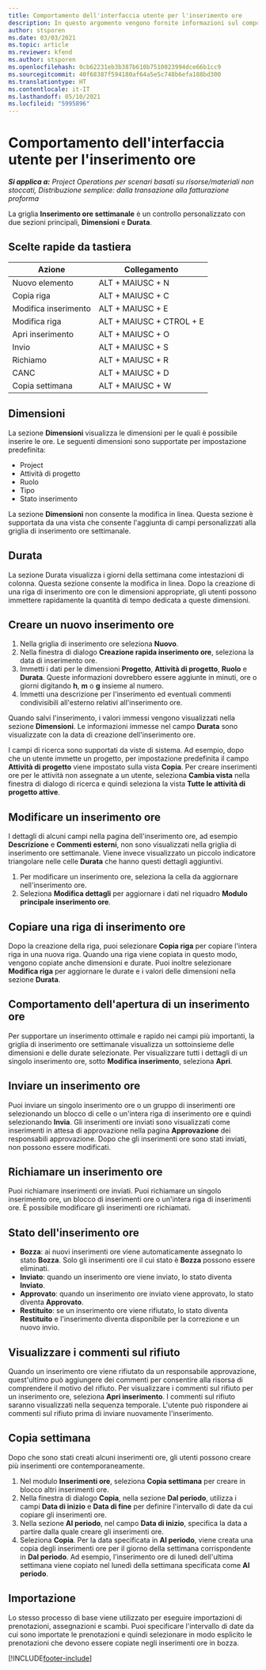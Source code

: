 ```yaml
---
title: Comportamento dell'interfaccia utente per l'inserimento ore
description: In questo argomento vengono fornite informazioni sul comportamento dell'interfaccia utente per l'inserimento ore.
author: stsporen
ms.date: 03/03/2021
ms.topic: article
ms.reviewer: kfend
ms.author: stsporen
ms.openlocfilehash: 0cb62231eb3b387b610b7510023994dce66b1cc9
ms.sourcegitcommit: 40f68387f594180af64a5e5c748b6efa188bd300
ms.translationtype: HT
ms.contentlocale: it-IT
ms.lasthandoff: 05/10/2021
ms.locfileid: "5995896"
---
```

# <a name="time-entry-ui-behavior"></a>Comportamento dell'interfaccia utente per l'inserimento ore

_**Si applica a:** Project Operations per scenari basati su risorse/materiali non stoccati, Distribuzione semplice: dalla transazione alla fatturazione proforma_


La griglia **Inserimento ore settimanale** è un controllo personalizzato con due sezioni principali, **Dimensioni** e **Durata**.

## <a name="keyboard-shortcuts"></a>Scelte rapide da tastiera
| Azione        | Collegamento                  |
|------------   |------------------------   |
| Nuovo elemento           | ALT + MAIUSC + N           |
| Copia riga      | ALT + MAIUSC + C           |
| Modifica inserimento    | ALT + MAIUSC + E           |
| Modifica riga      | ALT + MAIUSC + CTROL + E    |
| Apri inserimento    | ALT + MAIUSC + O           |
| Invio        | ALT + MAIUSC + S           |
| Richiamo        | ALT + MAIUSC + R           |
| CANC        | ALT + MAIUSC + D           |
| Copia settimana     | ALT + MAIUSC + W           |

## <a name="dimensions"></a>Dimensioni
La sezione **Dimensioni** visualizza le dimensioni per le quali è possibile inserire le ore. Le seguenti dimensioni sono supportate per impostazione predefinita:

  - Project
  - Attività di progetto
  - Ruolo
  - Tipo
  - Stato inserimento

La sezione **Dimensioni** non consente la modifica in linea. Questa sezione è supportata da una vista che consente l'aggiunta di campi personalizzati alla griglia di inserimento ore settimanale.

## <a name="duration"></a>Durata
La sezione Durata visualizza i giorni della settimana come intestazioni di colonna. Questa sezione consente la modifica in linea. Dopo la creazione di una riga di inserimento ore con le dimensioni appropriate, gli utenti possono immettere rapidamente la quantità di tempo dedicata a queste dimensioni.

## <a name="create-a-new-time-entry"></a>Creare un nuovo inserimento ore

1. Nella griglia di inserimento ore seleziona **Nuovo**. 
2. Nella finestra di dialogo **Creazione rapida inserimento ore**, seleziona la data di inserimento ore.
3. Immetti i dati per le dimensioni **Progetto**, **Attività di progetto**, **Ruolo** e **Durata**. Queste informazioni dovrebbero essere aggiunte in minuti, ore o giorni digitando **h**, **m** o **g** insieme al numero. 
4. Immetti una descrizione per l'inserimento ed eventuali commenti condivisibili all'esterno relativi all'inserimento ore. 

Quando salvi l'inserimento, i valori immessi vengono visualizzati nella sezione **Dimensioni**. Le informazioni immesse nel campo **Durata** sono visualizzate con la data di creazione dell'inserimento ore.

I campi di ricerca sono supportati da viste di sistema. Ad esempio, dopo che un utente immette un progetto, per impostazione predefinita il campo **Attività di progetto** viene impostato sulla vista **Copia**. Per creare inserimenti ore per le attività non assegnate a un utente, seleziona **Cambia vista** nella finestra di dialogo di ricerca e quindi seleziona la vista **Tutte le attività di progetto attive**.

## <a name="edit-a-time-entry"></a>Modificare un inserimento ore 
I dettagli di alcuni campi nella pagina dell'inserimento ore, ad esempio **Descrizione** e **Commenti esterni**, non sono visualizzati nella griglia di inserimento ore settimanale. Viene invece visualizzato un piccolo indicatore triangolare nelle celle **Durata** che hanno questi dettagli aggiuntivi. 

1. Per modificare un inserimento ore, seleziona la cella da aggiornare nell'inserimento ore.
2. Seleziona **Modifica dettagli** per aggiornare i dati nel riquadro **Modulo principale inserimento ore**. 

## <a name="copy-a-time-entry-row"></a>Copiare una riga di inserimento ore
Dopo la creazione della riga, puoi selezionare **Copia riga** per copiare l'intera riga in una nuova riga. Quando una riga viene copiata in questo modo, vengono copiate anche dimensioni e durate. Puoi inoltre selezionare **Modifica riga** per aggiornare le durate e i valori delle dimensioni nella sezione **Durata**.

## <a name="open-a-time-entry-behavior"></a>Comportamento dell'apertura di un inserimento ore
Per supportare un inserimento ottimale e rapido nei campi più importanti, la griglia di inserimento ore settimanale visualizza un sottoinsieme delle dimensioni e delle durate selezionate. Per visualizzare tutti i dettagli di un singolo inserimento ore, sotto **Modifica inserimento**, seleziona **Apri**.

## <a name="submit-a-time-entry"></a>Inviare un inserimento ore
Puoi inviare un singolo inserimento ore o un gruppo di inserimenti ore selezionando un blocco di celle o un'intera riga di inserimento ore e quindi selezionando **Invia**. Gli inserimenti ore inviati sono visualizzati come inserimenti in attesa di approvazione nella pagina **Approvazione** dei responsabili approvazione. Dopo che gli inserimenti ore sono stati inviati, non possono essere modificati.

## <a name="recall-a-time-entry"></a>Richiamare un inserimento ore
Puoi richiamare inserimenti ore inviati. Puoi richiamare un singolo inserimento ore, un blocco di inserimenti ore o un'intera riga di inserimenti ore. È possibile modificare gli inserimenti ore richiamati.

## <a name="time-entry-status"></a>Stato dell'inserimento ore

- **Bozza**: ai nuovi inserimenti ore viene automaticamente assegnato lo stato **Bozza**. Solo gli inserimenti ore il cui stato è **Bozza** possono essere eliminati.
- **Inviato**: quando un inserimento ore viene inviato, lo stato diventa **Inviato**. 
- **Approvato**: quando un inserimento ore inviato viene approvato, lo stato diventa **Approvato**. 
- **Restituito**: se un inserimento ore viene rifiutato, lo stato diventa **Restituito** e l'inserimento diventa disponibile per la correzione e un nuovo invio. 

## <a name="view-rejection-comments"></a>Visualizzare i commenti sul rifiuto
Quando un inserimento ore viene rifiutato da un responsabile approvazione, quest'ultimo può aggiungere dei commenti per consentire alla risorsa di comprendere il motivo del rifiuto. Per visualizzare i commenti sul rifiuto per un inserimento ore, seleziona **Apri inserimento**. I commenti sul rifiuto saranno visualizzati nella sequenza temporale. L'utente può rispondere ai commenti sul rifiuto prima di inviare nuovamente l'inserimento.

## <a name="copy-week"></a>Copia settimana
Dopo che sono stati creati alcuni inserimenti ore, gli utenti possono creare più inserimenti ore contemporaneamente.

1. Nel modulo **Inserimenti ore**, seleziona **Copia settimana** per creare in blocco altri inserimenti ore. 
2. Nella finestra di dialogo **Copia**, nella sezione **Dal periodo**, utilizza i campi **Data di inizio** e **Data di fine** per definire l'intervallo di date da cui copiare gli inserimenti ore. 
3. Nella sezione **Al periodo**, nel campo **Data di inizio**, specifica la data a partire dalla quale creare gli inserimenti ore. 
4. Seleziona **Copia**. Per la data specificata in **Al periodo**, viene creata una copia degli inserimenti ore per il giorno della settimana corrispondente in **Dal periodo**. Ad esempio, l'inserimento ore di lunedì dell'ultima settimana viene copiato nel lunedì della settimana specificata come **Al periodo**.

## <a name="import"></a>Importazione
Lo stesso processo di base viene utilizzato per eseguire importazioni di prenotazioni, assegnazioni e scambi. Puoi specificare l'intervallo di date da cui sono importate le prenotazioni e quindi selezionare in modo esplicito le prenotazioni che devono essere copiate negli inserimenti ore in bozza. 


[!INCLUDE[footer-include](../includes/footer-banner.md)]
